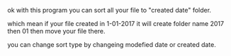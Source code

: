 ok with this program you can sort all your file to "created date" folder.

which mean if your file created in 1-01-2017 it will create folder name 2017 then 01 then move your file there.

you can change sort type by changeing modefied date or created date.

